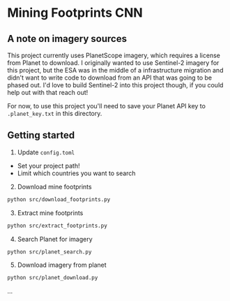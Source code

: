 # Mining Footprints CNN

## A note on imagery sources

This project currently uses PlanetScope imagery, which requires a license from Planet to download.
I originally wanted to use Sentinel-2 imagery for this project, but the ESA was in the middle of a infrastructure migration and didn't want to write code to download from an API that was going to be phased out.
I'd love to build Sentinel-2 into this project though, if you could help out with that reach out!

For now, to use this project you'll need to save your Planet API key to `.planet_key.txt` in this directory.

## Getting started

1. Update `config.toml`

- Set your project path!
- Limit which countries you want to search

2. Download mine footprints

```sh
python src/download_footprints.py
```

3. Extract mine footprints
```sh
python src/extract_footprints.py
```

4. Search Planet for imagery

```sh
python src/planet_search.py
```

5. Download imagery from planet

```sh
python src/planet_download.py
```

...
